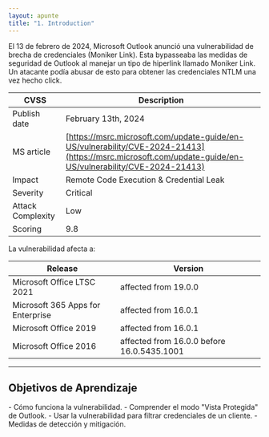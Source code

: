 ```yaml
---
layout: apunte
title: "1. Introduction"
---
```


El 13 de febrero de 2024, Microsoft Outlook anunció una vulnerabilidad de brecha de credenciales (Moniker Link). Esta bypasseaba las medidas de seguridad de Outlook al manejar un tipo de hiperlink llamado Moniker Link. Un atacante podía abusar de esto para obtener las credenciales NTLM una vez hecho click.

| **CVSS**          | **Description**                                                                                                                                          |
| ----------------- | -------------------------------------------------------------------------------------------------------------------------------------------------------- |
| Publish date      | February 13th, 2024                                                                                                                                      |
| MS article        | [https://msrc.microsoft.com/update-guide/en-US/vulnerability/CVE-2024-21413](https://msrc.microsoft.com/update-guide/en-US/vulnerability/CVE-2024-21413) |
| Impact            | Remote Code Execution & Credential Leak                                                                                                                  |
| Severity          | Critical                                                                                                                                                 |
| Attack Complexity | Low                                                                                                                                                      |
| Scoring           | 9.8                                                                                                                                                      |

La vulnerabilidad afecta a:

| **Release**                       | **Version**                                |
| --------------------------------- | ------------------------------------------ |
| Microsoft Office LTSC 2021        | affected from 19.0.0                       |
| Microsoft 365 Apps for Enterprise | affected from 16.0.1                       |
| Microsoft Office 2019             | affected from 16.0.1                       |
| Microsoft Office 2016             | affected from 16.0.0 before 16.0.5435.1001 |

-------------------
<h2>Objetivos de Aprendizaje</h2>
- Cómo funciona la vulnerabilidad.
- Comprender el modo "Vista Protegida" de Outlook.
- Usar la vulnerabilidad para filtrar credenciales de un cliente.
- Medidas de detección y mitigación.